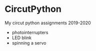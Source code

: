 # CircutPython
My circut python assignments
2019-2020

- photointerrupters
- LED blink
- spinning a servo


